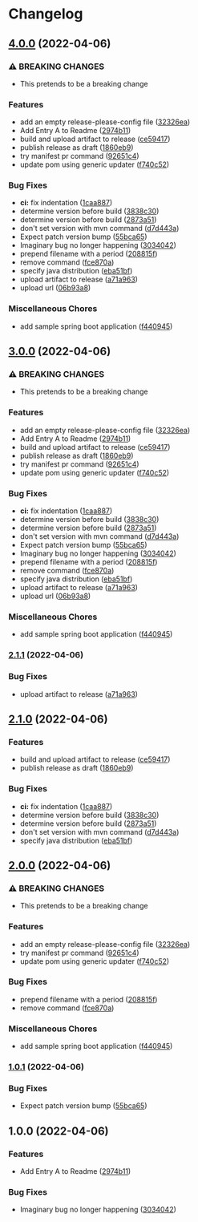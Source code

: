 # Changelog

## [4.0.0](https://github.com/paulschuberth/release-please-experiments/compare/v3.0.0...v4.0.0) (2022-04-06)


### ⚠ BREAKING CHANGES

* This pretends to be a breaking change

### Features

* add an empty release-please-config file ([32326ea](https://github.com/paulschuberth/release-please-experiments/commit/32326ea0cade06790152ac7e6b4d947a0607ad1b))
* Add Entry A to Readme ([2974b11](https://github.com/paulschuberth/release-please-experiments/commit/2974b11be410e2badc8c1b76ea2712165ede88f6))
* build and upload artifact to release ([ce59417](https://github.com/paulschuberth/release-please-experiments/commit/ce59417ee521980c12b037073a963831601b4ebc))
* publish release as draft ([1860eb9](https://github.com/paulschuberth/release-please-experiments/commit/1860eb9da88da96aafcfc7a3ff2e842d43c24b1b))
* try manifest pr command ([92651c4](https://github.com/paulschuberth/release-please-experiments/commit/92651c44ed5ed1e8659c18255d0dcf509d4ddf58))
* update pom using generic updater ([f740c52](https://github.com/paulschuberth/release-please-experiments/commit/f740c5285cececc65fb052c3fa03de3f624eecf2))


### Bug Fixes

* **ci:** fix indentation ([1caa887](https://github.com/paulschuberth/release-please-experiments/commit/1caa88787ed7f45546b2a60384e4844a648b835a))
* determine version before build ([3838c30](https://github.com/paulschuberth/release-please-experiments/commit/3838c3090df5f57e6ccaddcf08aa93c2859a524a))
* determine version before build ([2873a51](https://github.com/paulschuberth/release-please-experiments/commit/2873a51ba2cd42e54ba8a6aaa6201421b04ff9d5))
* don't set version with mvn command ([d7d443a](https://github.com/paulschuberth/release-please-experiments/commit/d7d443ae8f75cd805a861a7b1061cd09c4c47f81))
* Expect patch version bump ([55bca65](https://github.com/paulschuberth/release-please-experiments/commit/55bca6538112b19225c2be3b2b10da54f1313ada))
* Imaginary bug no longer happening ([3034042](https://github.com/paulschuberth/release-please-experiments/commit/3034042363da423d2e8263e3c54f1dbcc1bd9168))
* prepend filename with a period ([208815f](https://github.com/paulschuberth/release-please-experiments/commit/208815fd4631fcd8a1900c26546796d0511eac29))
* remove command ([fce870a](https://github.com/paulschuberth/release-please-experiments/commit/fce870a6f9dc553518df6b9fffa56306cc7dcca4))
* specify java distribution ([eba51bf](https://github.com/paulschuberth/release-please-experiments/commit/eba51bf11ac8a1cdba2d794ac737b8fa1982cea6))
* upload artifact to release ([a71a963](https://github.com/paulschuberth/release-please-experiments/commit/a71a9637d854db40c1ed211df645726b44ed609a))
* upload url ([06b93a8](https://github.com/paulschuberth/release-please-experiments/commit/06b93a848e182ac339e7cf059e26f2f33b592102))


### Miscellaneous Chores

* add sample spring boot application ([f440945](https://github.com/paulschuberth/release-please-experiments/commit/f440945cc4ceee34e4a7b6e1f9e7b652ed791be3))

## [3.0.0](https://github.com/paulschuberth/release-please-experiments/compare/v2.1.1...v3.0.0) (2022-04-06)


### ⚠ BREAKING CHANGES

* This pretends to be a breaking change

### Features

* add an empty release-please-config file ([32326ea](https://github.com/paulschuberth/release-please-experiments/commit/32326ea0cade06790152ac7e6b4d947a0607ad1b))
* Add Entry A to Readme ([2974b11](https://github.com/paulschuberth/release-please-experiments/commit/2974b11be410e2badc8c1b76ea2712165ede88f6))
* build and upload artifact to release ([ce59417](https://github.com/paulschuberth/release-please-experiments/commit/ce59417ee521980c12b037073a963831601b4ebc))
* publish release as draft ([1860eb9](https://github.com/paulschuberth/release-please-experiments/commit/1860eb9da88da96aafcfc7a3ff2e842d43c24b1b))
* try manifest pr command ([92651c4](https://github.com/paulschuberth/release-please-experiments/commit/92651c44ed5ed1e8659c18255d0dcf509d4ddf58))
* update pom using generic updater ([f740c52](https://github.com/paulschuberth/release-please-experiments/commit/f740c5285cececc65fb052c3fa03de3f624eecf2))


### Bug Fixes

* **ci:** fix indentation ([1caa887](https://github.com/paulschuberth/release-please-experiments/commit/1caa88787ed7f45546b2a60384e4844a648b835a))
* determine version before build ([3838c30](https://github.com/paulschuberth/release-please-experiments/commit/3838c3090df5f57e6ccaddcf08aa93c2859a524a))
* determine version before build ([2873a51](https://github.com/paulschuberth/release-please-experiments/commit/2873a51ba2cd42e54ba8a6aaa6201421b04ff9d5))
* don't set version with mvn command ([d7d443a](https://github.com/paulschuberth/release-please-experiments/commit/d7d443ae8f75cd805a861a7b1061cd09c4c47f81))
* Expect patch version bump ([55bca65](https://github.com/paulschuberth/release-please-experiments/commit/55bca6538112b19225c2be3b2b10da54f1313ada))
* Imaginary bug no longer happening ([3034042](https://github.com/paulschuberth/release-please-experiments/commit/3034042363da423d2e8263e3c54f1dbcc1bd9168))
* prepend filename with a period ([208815f](https://github.com/paulschuberth/release-please-experiments/commit/208815fd4631fcd8a1900c26546796d0511eac29))
* remove command ([fce870a](https://github.com/paulschuberth/release-please-experiments/commit/fce870a6f9dc553518df6b9fffa56306cc7dcca4))
* specify java distribution ([eba51bf](https://github.com/paulschuberth/release-please-experiments/commit/eba51bf11ac8a1cdba2d794ac737b8fa1982cea6))
* upload artifact to release ([a71a963](https://github.com/paulschuberth/release-please-experiments/commit/a71a9637d854db40c1ed211df645726b44ed609a))
* upload url ([06b93a8](https://github.com/paulschuberth/release-please-experiments/commit/06b93a848e182ac339e7cf059e26f2f33b592102))


### Miscellaneous Chores

* add sample spring boot application ([f440945](https://github.com/paulschuberth/release-please-experiments/commit/f440945cc4ceee34e4a7b6e1f9e7b652ed791be3))

### [2.1.1](https://github.com/paulschuberth/release-please-experiments/compare/v2.1.0...v2.1.1) (2022-04-06)


### Bug Fixes

* upload artifact to release ([a71a963](https://github.com/paulschuberth/release-please-experiments/commit/a71a9637d854db40c1ed211df645726b44ed609a))

## [2.1.0](https://github.com/paulschuberth/release-please-experiments/compare/v2.0.0...v2.1.0) (2022-04-06)


### Features

* build and upload artifact to release ([ce59417](https://github.com/paulschuberth/release-please-experiments/commit/ce59417ee521980c12b037073a963831601b4ebc))
* publish release as draft ([1860eb9](https://github.com/paulschuberth/release-please-experiments/commit/1860eb9da88da96aafcfc7a3ff2e842d43c24b1b))


### Bug Fixes

* **ci:** fix indentation ([1caa887](https://github.com/paulschuberth/release-please-experiments/commit/1caa88787ed7f45546b2a60384e4844a648b835a))
* determine version before build ([3838c30](https://github.com/paulschuberth/release-please-experiments/commit/3838c3090df5f57e6ccaddcf08aa93c2859a524a))
* determine version before build ([2873a51](https://github.com/paulschuberth/release-please-experiments/commit/2873a51ba2cd42e54ba8a6aaa6201421b04ff9d5))
* don't set version with mvn command ([d7d443a](https://github.com/paulschuberth/release-please-experiments/commit/d7d443ae8f75cd805a861a7b1061cd09c4c47f81))
* specify java distribution ([eba51bf](https://github.com/paulschuberth/release-please-experiments/commit/eba51bf11ac8a1cdba2d794ac737b8fa1982cea6))

## [2.0.0](https://github.com/paulschuberth/release-please-experiments/compare/v1.0.1...v2.0.0) (2022-04-06)


### ⚠ BREAKING CHANGES

* This pretends to be a breaking change

### Features

* add an empty release-please-config file ([32326ea](https://github.com/paulschuberth/release-please-experiments/commit/32326ea0cade06790152ac7e6b4d947a0607ad1b))
* try manifest pr command ([92651c4](https://github.com/paulschuberth/release-please-experiments/commit/92651c44ed5ed1e8659c18255d0dcf509d4ddf58))
* update pom using generic updater ([f740c52](https://github.com/paulschuberth/release-please-experiments/commit/f740c5285cececc65fb052c3fa03de3f624eecf2))


### Bug Fixes

* prepend filename with a period ([208815f](https://github.com/paulschuberth/release-please-experiments/commit/208815fd4631fcd8a1900c26546796d0511eac29))
* remove command ([fce870a](https://github.com/paulschuberth/release-please-experiments/commit/fce870a6f9dc553518df6b9fffa56306cc7dcca4))


### Miscellaneous Chores

* add sample spring boot application ([f440945](https://github.com/paulschuberth/release-please-experiments/commit/f440945cc4ceee34e4a7b6e1f9e7b652ed791be3))

### [1.0.1](https://github.com/paulschuberth/release-please-experiments/compare/v1.0.0...v1.0.1) (2022-04-06)


### Bug Fixes

* Expect patch version bump ([55bca65](https://github.com/paulschuberth/release-please-experiments/commit/55bca6538112b19225c2be3b2b10da54f1313ada))

## 1.0.0 (2022-04-06)


### Features

* Add Entry A to Readme ([2974b11](https://github.com/paulschuberth/release-please-experiments/commit/2974b11be410e2badc8c1b76ea2712165ede88f6))


### Bug Fixes

* Imaginary bug no longer happening ([3034042](https://github.com/paulschuberth/release-please-experiments/commit/3034042363da423d2e8263e3c54f1dbcc1bd9168))

